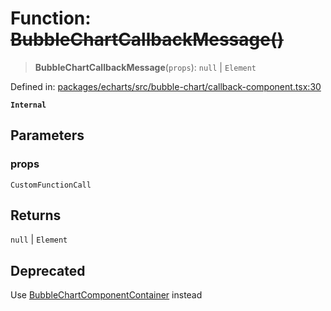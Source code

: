 # Function: ~~BubbleChartCallbackMessage()~~

> **BubbleChartCallbackMessage**(`props`): `null` \| `Element`

Defined in: [packages/echarts/src/bubble-chart/callback-component.tsx:30](https://github.com/GeoDaCenter/openassistant/blob/994a31d776db171047aa7cd650eb798b5317f644/packages/echarts/src/bubble-chart/callback-component.tsx#L30)

**`Internal`**

## Parameters

### props

`CustomFunctionCall`

## Returns

`null` \| `Element`

## Deprecated

Use [BubbleChartComponentContainer](BubbleChartComponentContainer.md) instead
